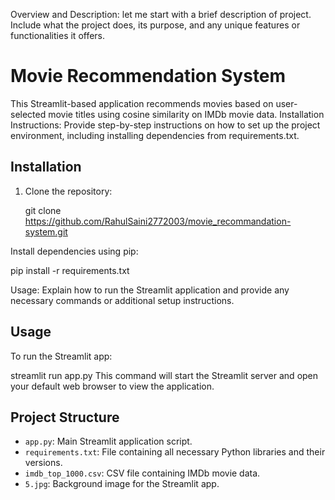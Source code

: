 Overview and Description:
let me start with a brief description of project. Include what the project does, its purpose, and any unique features or functionalities it offers.

# Movie Recommendation System

This Streamlit-based application recommends movies based on user-selected movie titles using cosine similarity on IMDb movie data.
Installation Instructions:
Provide step-by-step instructions on how to set up the project environment, including installing dependencies from requirements.txt.

## Installation

1. Clone the repository:

   git clone https://github.com/RahulSaini2772003/movie_recommandation-system.git

Install dependencies using pip:

pip install -r requirements.txt

Usage:
Explain how to run the Streamlit application and provide any necessary commands or additional setup instructions.

## Usage

To run the Streamlit app:

streamlit run app.py
This command will start the Streamlit server and open your default web browser to view the application.

## Project Structure
- `app.py`: Main Streamlit application script.
- `requirements.txt`: File containing all necessary Python libraries and their versions.
- `imdb_top_1000.csv`: CSV file containing IMDb movie data.
- `5.jpg`: Background image for the Streamlit app.
